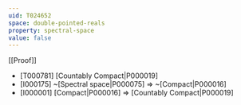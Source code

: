 ```yaml
---
uid: T024652
space: double-pointed-reals
property: spectral-space
value: false
---
```

[[Proof]]

* [T000781] [Countably Compact|P000019]
* [I000175] ~[Spectral space|P000075] => ~[Compact|P000016]
* [I000001] [Compact|P000016] => [Countably Compact|P000019]

